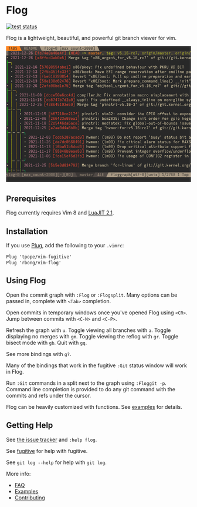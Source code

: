 # Flog

[![test status](https://github.com/rbong/vim-flog/actions/workflows/test.yml/badge.svg?branch=master)](https://github.com/rbong/vim-flog/actions)

Flog is a lightweight, beautiful, and powerful git branch viewer for vim.

![flog in action](img/screen-graph.png)

## Prerequisites

Flog currently requires Vim 8 and [LuaJIT 2.1](https://luajit.org/download.html).

## Installation

If you use [Plug](https://github.com/junegunn/vim-plug), add the following to your `.vimrc`:

```vim
Plug 'tpope/vim-fugitive'
Plug 'rbong/vim-flog'
```

## Using Flog

Open the commit graph with `:Flog` or `:Flogsplit`.
Many options can be passed in, complete with `<Tab>` completion.

Open commits in temporary windows once you've opened Flog using `<CR>`.
Jump between commits with `<C-N>` and `<C-P>`.

Refresh the graph with `u`.
Toggle viewing all branches with `a`.
Toggle displaying no merges with `gm`.
Toggle viewing the reflog with `gr`.
Toggle bisect mode with `gb`.
Quit with `gq`.

See more bindings with `g?`.

Many of the bindings that work in the fugitive `:Git` status window will work in Flog.

Run `:Git` commands in a split next to the graph using `:Floggit -p`.
Command line completion is provided to do any git command with the commits and refs under the cursor.

Flog can be heavily customized with functions.
See [examples](EXAMPLES.md) for details.

## Getting Help

See [the issue tracker](https://github.com/rbong/vim-flog/issues) and `:help flog`.

See [fugitive](https://github.com/tpope/vim-fugitive) for help with fugitive.

See `git log --help` for help with `git log`.

More info:
- [FAQ](FAQ.md)
- [Examples](EXAMPLES.md)
- [Contributing](CONTRIBUTING.md)
